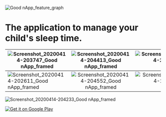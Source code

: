![Good nApp_feature_graph](https://user-images.githubusercontent.com/53933888/84005302-38eff200-a96d-11ea-807f-c912b3cd4899.png)


# The application to manage your child's sleep time.


| ![Screenshot_20200414-203747_Good nApp_framed](https://user-images.githubusercontent.com/53933888/84010552-1a8df480-a975-11ea-8cc5-bae0805faca8.png)      | ![Screenshot_20200414-204413_Good nApp_framed](https://user-images.githubusercontent.com/53933888/84009556-bd457380-a973-11ea-8135-1209319ae161.png)          | ![Screenshot_20200414-204309_Good nApp_framed](https://user-images.githubusercontent.com/53933888/84010971-b7e92880-a975-11ea-9481-8972fbad46f6.png)  |
| ------------- |:-------------:| -----:|
| ![Screenshot_20200414-202611_Good nApp_framed](https://user-images.githubusercontent.com/53933888/84011723-d26fd180-a976-11ea-9e65-7ae796a5ff90.png)     | ![Screenshot_20200414-204552_Good nApp_framed](https://user-images.githubusercontent.com/53933888/84011828-f8957180-a976-11ea-8ce3-604d6c6f71ed.png) | ![Screenshot_20200414-204643_Good nApp_framed](https://user-images.githubusercontent.com/53933888/84011948-1c58b780-a977-11ea-99d1-887649f7cfac.png) |

![Screenshot_20200414-204233_Good nApp_framed](https://user-images.githubusercontent.com/53933888/84012003-2e3a5a80-a977-11ea-996d-a57e6d8b7b57.png)

<a href='https://play.google.com/store/apps/details?id=com.gmail.remarkable.development.goodnapp&pcampaignid=pcampaignidMKT-Other-global-all-co-prtnr-py-PartBadge-Mar2515-1' target="_blank"><img alt='Get it on Google Play' src='https://play.google.com/intl/en_us/badges/static/images/badges/en_badge_web_generic.png'/></a>
